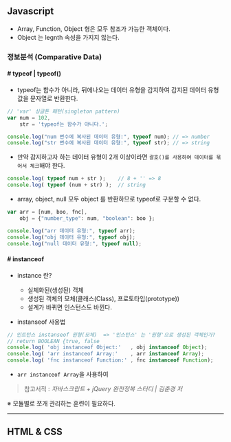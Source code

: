 ## Javascript

* Array, Function, Object 형은 모두 참조가 가능한 객체이다. 
* Object 는 legnth 속성을 가지지 않는다. 

### 정보분석 (Comparative Data)

#### # typeof | typeof()
* typeof는 함수가 아니라, 뒤에나오는 데이터 유형을 감지하여 감지된 데이터 유형 값을 문자열로 반환한다.
```js
// 'var' 싱글톤 패턴(singleton pattern)
var num = 102,
    str = 'typeof는 함수가 아니다.';

console.log("num 변수에 복사된 데이터 유형:", typeof num); // => number  
console.log("str 변수에 복사된 데이터 유형:", typeof str); // => string  
```

* 만약 감지하고자 하는 데이터 유형이 2개 이상이라면 `괄호()를 사용하여 데이터를 묶어서 체크`해야 한다.
```js
console.log( typeof num + str );    // 8 + '' => 8 
console.log( typeof (num + str) );  // string
```

* array, object, null 모두 object 를 반환하므로 typeof로 구분할 수 없다.
```js
var arr = [num, boo, fnc],
    obj = {"number_type": num, "boolean": boo };

console.log("arr 데이터 유형:", typeof arr);
console.log("obj 데이터 유형:", typeof obj);
console.log("null 데이터 유형:", typeof null);
```


#### # instanceof 
* instance 란?
    - 실체화된(생성된) 객체
    - 생성된 객체의 모체(클래스(Class), 프로토타입(prototype))
    - 설계가 바뀌면 인스턴스도 바뀐다.

* instanseof 사용법
```js
// 인트턴스 instanseof 원형(모체)  => '인스턴스' 는 '원형'으로 생성된 객체인가?
// return BOOLEAN {true, false
console.log( 'obj instanceof Object:'   , obj instanceof Object);
console.log( 'arr instanceof Array:'    , arr instanceof Array);
console.log( 'fnc instanceof Function:' , fnc instanceof Function);
```
* `arr instanceof Array`을 사용하여 




> 참고서적 : _자바스크립트 + jQuery 완전정복 스터디 | 김춘경 저_

※ 모듈별로 쪼개 관리하는 훈련이 필요하다.

---

## HTML & CSS

